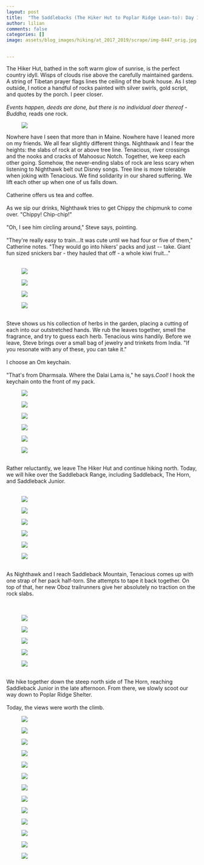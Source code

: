 ```yaml
---
layout: post  
title:  "The Saddlebacks (The Hiker Hut to Poplar Ridge Lean-to): Day 128"  
author: lilian  
comments: false  
categories: []  
image: assets/blog_images/hiking/at_2017_2019/scrape/img-8447_orig.jpg 
                  

---
```

<a></a>The Hiker Hut, bathed in the soft warm glow of sunrise, is the perfect country idyll. Wisps of clouds rise above the carefully maintained gardens. A string of Tibetan prayer flags lines the ceiling of the bunk house. As I step outside, I notice a handful of rocks painted with silver swirls, gold script, and quotes by the porch. I peer closer.<br><br><a></a><em>Events happen, deeds are done, but there is no individual doer thereof - Buddha,</em> reads one rock.<br>

<figure><img src="{{site.baseurl}}/assets/blog_images/hiking/at_2017_2019/scrape/img-8447_orig.jpg" ></figure>

<a></a>Nowhere have I seen that more than in Maine. Nowhere have I leaned more on my friends. We all fear slightly different things. Nighthawk and I fear the heights: the slabs of rock at or above tree line. Tenacious, river crossings and the nooks and cracks of Mahoosuc Notch. Together, we keep each other going. Somehow, the never-ending slabs of rock are less scary when listening to Nighthawk belt out Disney songs. Tree line is more tolerable when joking with Tenacious. We find solidarity in our shared suffering. We lift each other up when one of us falls down.<br><br>Catherine offers us tea and coffee.<br><br>As we sip our drinks, Nighthawk tries to get Chippy the chipmunk to come over. "Chippy! Chip-chip!"<br><br>"Oh, I see him circling around," Steve says, pointing.<br><br>"They're really easy to train...It was cute until we had four or five of them," Catherine notes. "They would go into hikers' packs and just -- take. Giant fun sized snickers bar - they hauled that off - a whole kiwi fruit..."<br><br>

<figure><img src="{{site.baseurl}}/assets/blog_images/hiking/at_2017_2019/scrape/img-8452_orig.jpg" ></figure>

<figure><img src="{{site.baseurl}}/assets/blog_images/hiking/at_2017_2019/scrape/img-8453_orig.jpg" ></figure>

<figure><img src="{{site.baseurl}}/assets/blog_images/hiking/at_2017_2019/scrape/img-8455_orig.jpg" ></figure>

<figure><img src="{{site.baseurl}}/assets/blog_images/hiking/at_2017_2019/scrape/img-8458_orig.jpg" ></figure>

<a><br></a>Steve shows us his collection of herbs in the garden, placing a cutting of each into our outstretched hands. We rub the leaves together, smell the fragrance, and try to guess each herb. Tenacious wins handily. Before we leave, Steve brings over a small bag of jewelry and trinkets from India. "If you resonate with any of these, you can take it."<br><br>I choose an Om keychain.<br><br>"That's from Dharmsala. Where the Dalai Lama is," he says.<em>Cool!</em> I hook the keychain onto the front of my pack.<br>

<figure><img src="{{site.baseurl}}/assets/blog_images/hiking/at_2017_2019/scrape/img-8459_orig.jpg" ></figure>

<figure><img src="{{site.baseurl}}/assets/blog_images/hiking/at_2017_2019/scrape/img-8461_orig.jpg" ></figure>

<figure><img src="{{site.baseurl}}/assets/blog_images/hiking/at_2017_2019/scrape/img-8462_orig.jpg" ></figure>

<figure><img src="{{site.baseurl}}/assets/blog_images/hiking/at_2017_2019/scrape/img-8465_orig.jpg" ></figure>

<figure><img src="{{site.baseurl}}/assets/blog_images/hiking/at_2017_2019/scrape/img-8556_orig.jpg" ></figure>

<figure><img src="{{site.baseurl}}/assets/blog_images/hiking/at_2017_2019/scrape/img-8558_orig.jpg" ></figure>

<a></a><br>Rather reluctantly, we leave The Hiker Hut and continue hiking north. Today, we will hike over the Saddleback Range, including Saddleback, The Horn, and Saddleback Junior.<br><br>

<figure><img src="{{site.baseurl}}/assets/blog_images/hiking/at_2017_2019/scrape/img-8468_orig.jpg" ></figure>

<figure><img src="{{site.baseurl}}/assets/blog_images/hiking/at_2017_2019/scrape/img-8471_orig.jpg" ></figure>

<figure><img src="{{site.baseurl}}/assets/blog_images/hiking/at_2017_2019/scrape/img-8472_orig.jpg" ></figure>

<figure><img src="{{site.baseurl}}/assets/blog_images/hiking/at_2017_2019/scrape/img-8478_orig.jpg" ></figure>

<figure><img src="{{site.baseurl}}/assets/blog_images/hiking/at_2017_2019/scrape/img-8479_orig.jpg" ></figure>

<figure><img src="{{site.baseurl}}/assets/blog_images/hiking/at_2017_2019/scrape/img-8480_orig.jpg" ></figure>

<a><br></a>As Nighthawk and I reach Saddleback Mountain, Tenacious comes up with one strap of her pack half-torn. She attempts to tape it back together. On top of that, her new Oboz trailrunners give her absolutely no traction on the rock slabs.<br><br><br>

<figure><img src="{{site.baseurl}}/assets/blog_images/hiking/at_2017_2019/scrape/img-8484_orig.jpg" ></figure>

<figure><img src="{{site.baseurl}}/assets/blog_images/hiking/at_2017_2019/scrape/img-8485_orig.jpg" ></figure>

<figure><img src="{{site.baseurl}}/assets/blog_images/hiking/at_2017_2019/scrape/img-8487_orig.jpg" ></figure>

<figure><img src="{{site.baseurl}}/assets/blog_images/hiking/at_2017_2019/scrape/img-8493_orig.jpg" ></figure>

<figure><img src="{{site.baseurl}}/assets/blog_images/hiking/at_2017_2019/scrape/img-8489_orig.jpg" ></figure>

<a><br></a>We hike together down the steep north side of The Horn, reaching Saddleback Junior in the late afternoon. From there, we slowly scoot our way down to Poplar Ridge Shelter.<br><br>Today, the views were worth the climb.<br>

<figure><img src="{{site.baseurl}}/assets/blog_images/hiking/at_2017_2019/scrape/img-8496_orig.jpg" ></figure>

<figure><img src="{{site.baseurl}}/assets/blog_images/hiking/at_2017_2019/scrape/img-8499_orig.jpg" ></figure>

<figure><img src="{{site.baseurl}}/assets/blog_images/hiking/at_2017_2019/scrape/img-8500_orig.jpg" ></figure>

<figure><img src="{{site.baseurl}}/assets/blog_images/hiking/at_2017_2019/scrape/img-8501_orig.jpg" ></figure>

<figure><img src="{{site.baseurl}}/assets/blog_images/hiking/at_2017_2019/scrape/img-8504_orig.jpg" ></figure>

<figure><img src="{{site.baseurl}}/assets/blog_images/hiking/at_2017_2019/scrape/img-8505_orig.jpg" ></figure>

<figure><img src="{{site.baseurl}}/assets/blog_images/hiking/at_2017_2019/scrape/img-8512_orig.jpg" ></figure>

<figure><img src="{{site.baseurl}}/assets/blog_images/hiking/at_2017_2019/scrape/img-8513_orig.jpg" ></figure>

<figure><img src="{{site.baseurl}}/assets/blog_images/hiking/at_2017_2019/scrape/img-8514_orig.jpg" ></figure>

<figure><img src="{{site.baseurl}}/assets/blog_images/hiking/at_2017_2019/scrape/img-8516_orig.jpg" ></figure>

<figure><img src="{{site.baseurl}}/assets/blog_images/hiking/at_2017_2019/scrape/img-8518_orig.jpg" ></figure>

<figure><img src="{{site.baseurl}}/assets/blog_images/hiking/at_2017_2019/scrape/img-8519_orig.jpg" ></figure>

<figure><img src="{{site.baseurl}}/assets/blog_images/hiking/at_2017_2019/scrape/img-9521_6_orig.jpg" ></figure>